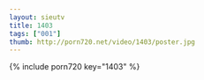 ```yaml
--- 
layout: sieutv
title: 1403
tags: ["001"]
thumb: http://porn720.net/video/1403/poster.jpg
---
```

{% include porn720 key="1403" %} 
